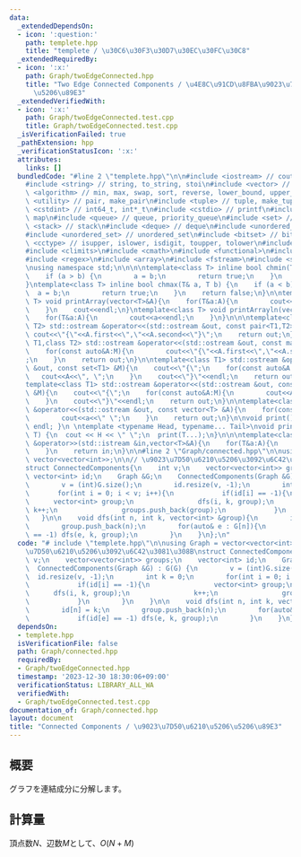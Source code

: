 ```yaml
---
data:
  _extendedDependsOn:
  - icon: ':question:'
    path: templete.hpp
    title: "templete / \u30C6\u30F3\u30D7\u30EC\u30FC\u30C8"
  _extendedRequiredBy:
  - icon: ':x:'
    path: Graph/twoEdgeConnected.hpp
    title: "Two Edge Connected Components / \u4E8C\u91CD\u8FBA\u9023\u7D50\u6210\u5206\
      \u5206\u89E3"
  _extendedVerifiedWith:
  - icon: ':x:'
    path: Graph/twoEdgeConnected.test.cpp
    title: Graph/twoEdgeConnected.test.cpp
  _isVerificationFailed: true
  _pathExtension: hpp
  _verificationStatusIcon: ':x:'
  attributes:
    links: []
  bundledCode: "#line 2 \"templete.hpp\"\n\n#include <iostream> // cout, endl, cin\n\
    #include <string> // string, to_string, stoi\n#include <vector> // vector\n#include\
    \ <algorithm> // min, max, swap, sort, reverse, lower_bound, upper_bound\n#include\
    \ <utility> // pair, make_pair\n#include <tuple> // tuple, make_tuple\n#include\
    \ <cstdint> // int64_t, int*_t\n#include <cstdio> // printf\n#include <map> //\
    \ map\n#include <queue> // queue, priority_queue\n#include <set> // set\n#include\
    \ <stack> // stack\n#include <deque> // deque\n#include <unordered_map> // unordered_map\n\
    #include <unordered_set> // unordered_set\n#include <bitset> // bitset\n#include\
    \ <cctype> // isupper, islower, isdigit, toupper, tolower\n#include <iomanip>\n\
    #include <climits>\n#include <cmath>\n#include <functional>\n#include <numeric>\n\
    #include <regex>\n#include <array>\n#include <fstream>\n#include <sstream>\n\n\
    \nusing namespace std;\n\n\n\ntemplate<class T> inline bool chmin(T& a, T b) {\n\
    \    if (a > b) {\n        a = b;\n        return true;\n    }\n    return false;\n\
    }\ntemplate<class T> inline bool chmax(T& a, T b) {\n    if (a < b) {\n      \
    \  a = b;\n        return true;\n    }\n    return false;\n}\n\ntemplate<class\
    \ T> void printArray(vector<T>&A){\n    for(T&a:A){\n        cout<<a<<\" \";\n\
    \    }\n    cout<<endl;\n}\ntemplate<class T> void printArrayln(vector<T>&A){\n\
    \    for(T&a:A){\n        cout<<a<<endl;\n    }\n}\n\n\ntemplate<class T1,class\
    \ T2> std::ostream &operator<<(std::ostream &out, const pair<T1,T2> &A){\n   \
    \ cout<<\"{\"<<A.first<<\",\"<<A.second<<\"}\";\n    return out;\n}\n\ntemplate<class\
    \ T1,class T2> std::ostream &operator<<(std::ostream &out, const map<T1,T2> &M){\n\
    \    for(const auto&A:M){\n        cout<<\"{\"<<A.first<<\",\"<<A.second<<\"}\"\
    ;\n    }\n    return out;\n}\n\ntemplate<class T1> std::ostream &operator<<(std::ostream\
    \ &out, const set<T1> &M){\n    cout<<\"{\";\n    for(const auto&A:M){\n     \
    \   cout<<A<<\", \";\n    }\n    cout<<\"}\"<<endl;\n    return out;\n}\n\n\n\
    template<class T1> std::ostream &operator<<(std::ostream &out, const multiset<T1>\
    \ &M){\n    cout<<\"{\";\n    for(const auto&A:M){\n        cout<<A<<\", \";\n\
    \    }\n    cout<<\"}\"<<endl;\n    return out;\n}\n\ntemplate<class T> std::ostream\
    \ &operator<<(std::ostream &out, const vector<T> &A){\n    for(const T &a:A){\n\
    \        cout<<a<<\" \";\n    }\n    return out;\n}\n\nvoid print() { cout <<\
    \ endl; }\n \ntemplate <typename Head, typename... Tail>\nvoid print(Head H, Tail...\
    \ T) {\n  cout << H << \" \";\n  print(T...);\n}\n\n\ntemplate<class T> std::istream\
    \ &operator>>(std::istream &in,vector<T>&A){\n    for(T&a:A){\n        std::cin>>a;\n\
    \    }\n    return in;\n}\n\n#line 2 \"Graph/connected.hpp\"\n\nusing Graph =\
    \ vector<vector<int>>;\n\n// \u9023\u7D50\u6210\u5206\u3092\u6C42\u3081\u308B\n\
    struct ConnectedComponents{\n    int v;\n    vector<vector<int>> groups;\n   \
    \ vector<int> id;\n    Graph &G;\n    ConnectedComponents(Graph &G) : G(G) {\n\
    \        v = (int)G.size();\n        id.resize(v, -1);\n        int k = 0;\n \
    \       for(int i = 0; i < v; i++){\n            if(id[i] == -1){\n          \
    \      vector<int> group;\n                dfs(i, k, group);\n               \
    \ k++;\n                groups.push_back(group);\n            }\n        }\n \
    \   }\n\n    void dfs(int n, int k, vector<int> &group){\n        id[n] = k;\n\
    \        group.push_back(n);\n        for(auto& e : G[n]){\n            if(id[e]\
    \ == -1) dfs(e, k, group);\n        }\n    }\n};\n"
  code: "# include \"templete.hpp\"\n\nusing Graph = vector<vector<int>>;\n\n// \u9023\
    \u7D50\u6210\u5206\u3092\u6C42\u3081\u308B\nstruct ConnectedComponents{\n    int\
    \ v;\n    vector<vector<int>> groups;\n    vector<int> id;\n    Graph &G;\n  \
    \  ConnectedComponents(Graph &G) : G(G) {\n        v = (int)G.size();\n      \
    \  id.resize(v, -1);\n        int k = 0;\n        for(int i = 0; i < v; i++){\n\
    \            if(id[i] == -1){\n                vector<int> group;\n          \
    \      dfs(i, k, group);\n                k++;\n                groups.push_back(group);\n\
    \            }\n        }\n    }\n\n    void dfs(int n, int k, vector<int> &group){\n\
    \        id[n] = k;\n        group.push_back(n);\n        for(auto& e : G[n]){\n\
    \            if(id[e] == -1) dfs(e, k, group);\n        }\n    }\n};"
  dependsOn:
  - templete.hpp
  isVerificationFile: false
  path: Graph/connected.hpp
  requiredBy:
  - Graph/twoEdgeConnected.hpp
  timestamp: '2023-12-30 18:30:06+09:00'
  verificationStatus: LIBRARY_ALL_WA
  verifiedWith:
  - Graph/twoEdgeConnected.test.cpp
documentation_of: Graph/connected.hpp
layout: document
title: "Connected Components / \u9023\u7D50\u6210\u5206\u5206\u89E3"
---
```


## 概要
グラフを連結成分に分解します。

## 計算量
頂点数$N$、辺数$M$として、$O(N+M)$


